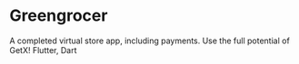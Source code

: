 # Greengrocer
A completed virtual store app, including  payments. Use the full potential of GetX! Flutter, Dart
